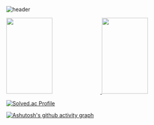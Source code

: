 ![header](https://capsule-render.vercel.app/api?type=waving&color=auto&height=300&section=header&text=Hi%20%20I'm%20Wonsoek&fontSize=90)

 <a href='s'>
  <img src="https://github-readme-stats.vercel.app/api?username=cerdure&theme=transparent&show_icons=true" width="49%" height="200px"/>
   <img src="https://github-readme-stats.vercel.app/api/top-langs/?username=cerdure&exclude_repo=cerdure.github.io&layout=compact&theme=transparent" width="49%" height="200px"/>
</a>

[![Solved.ac Profile](http://mazassumnida.wtf/api/v2/generate_badge?boj=cerdure)](https://solved.ac/cerdure/)


[![Ashutosh's github activity graph](https://github-readme-activity-graph.cyclic.app/graph?username=cerdure&theme=minimal)](https://github.com/ashutosh00710/github-readme-activity-graph)


<!--
**Cerdure/Cerdure** is a ✨ _special_ ✨ repository because its `README.md` (this file) appears on your GitHub profile.

Here are some ideas to get you started:

- 🔭 I’m currently working on ...
- 🌱 I’m currently learning ...
- 👯 I’m looking to collaborate on ...
- 🤔 I’m looking for help with ...
- 💬 Ask me about ...
- 📫 How to reach me: ...
- 😄 Pronouns: ...
- ⚡ Fun fact: ...
-->
